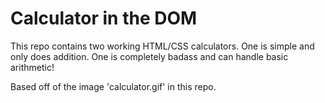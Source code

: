 # Calculator in the DOM

This repo contains two working HTML/CSS calculators. One is simple and only does addition. One is completely badass and can handle basic arithmetic!

Based off of the image 'calculator.gif' in this repo.
